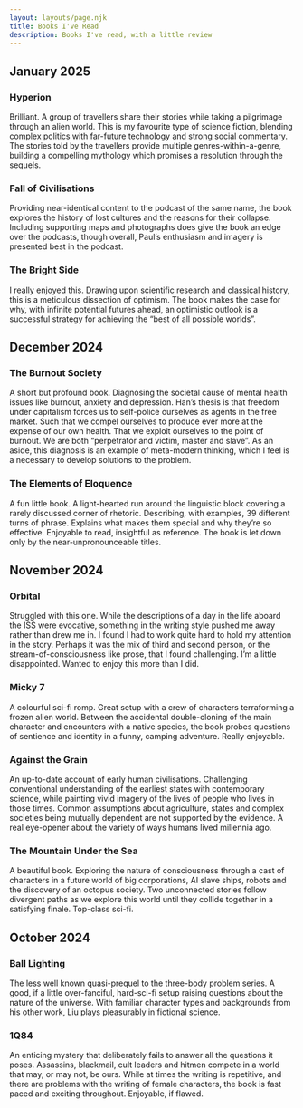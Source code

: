 ```yaml
---
layout: layouts/page.njk
title: Books I've Read
description: Books I've read, with a little review
---
```


## January 2025

### Hyperion

Brilliant. A group of travellers share their stories while taking a pilgrimage through an alien world. This is my favourite type of science fiction, blending complex politics with far-future technology and strong social commentary. The stories told by the travellers provide multiple genres-within-a-genre, building a compelling mythology which promises a resolution through the sequels. 

### Fall of Civilisations 

Providing near-identical content to the podcast of the same name, the book explores the history of lost cultures and the reasons for their collapse. Including supporting maps and photographs does give the book an edge over the podcasts, though overall, Paul’s enthusiasm and imagery is presented best in the podcast. 

### The Bright Side

I really enjoyed this. Drawing upon scientific research and classical history, this is a meticulous dissection of optimism. The book makes the case for why, with infinite potential futures ahead, an optimistic outlook is a successful strategy for achieving the “best of all possible worlds”.

## December 2024

### The Burnout Society 

A short but profound book. Diagnosing the societal cause of mental health issues like burnout, anxiety and depression. Han’s thesis is that freedom under capitalism forces us to self-police ourselves as agents in the free market. Such that we compel ourselves to produce ever more at the expense of our own health. That we exploit ourselves to the point of burnout. We are both “perpetrator and victim, master and slave”. As an aside, this diagnosis is an example of meta-modern thinking, which I feel is a necessary to develop solutions to the problem.

### The Elements of Eloquence 

A fun little book. A light-hearted run around the linguistic block covering a rarely discussed corner of rhetoric. Describing, with examples, 39 different turns of phrase. Explains what makes them special and why they’re so effective. Enjoyable to read, insightful as reference. The book is let down only by the near-unpronounceable titles. 


## November 2024

### Orbital

Struggled with this one. While the descriptions of a day in the life aboard the ISS were evocative, something in the writing style pushed me away rather than drew me in. I found I had to work quite hard to hold my attention in the story. Perhaps it was the mix of third and second person, or the stream-of-consciousness like prose, that I found challenging. I’m a little disappointed. Wanted to enjoy this more than I did. 

### Micky 7

A colourful sci-fi romp. Great setup with a crew of characters terraforming a frozen alien world. Between the accidental double-cloning of the main character and encounters with a native species, the book probes questions of sentience and identity in a funny, camping adventure. Really enjoyable. 

### Against the Grain

An up-to-date account of early human civilisations. Challenging conventional understanding of the earliest states with contemporary science, while painting vivid imagery of the lives of people who lives in those times. Common assumptions about agriculture, states and complex societies being mutually dependent are not supported by the evidence. A real eye-opener about the variety of ways humans lived millennia ago. 

### The Mountain Under the Sea

A beautiful book. Exploring the nature of consciousness through a cast of characters in a future world of big corporations, AI slave ships, robots and the discovery of an octopus society. Two unconnected stories follow divergent paths as we explore this world until they collide together in a satisfying finale. Top-class sci-fi. 

## October 2024

### Ball Lighting 

The less well known quasi-prequel to the three-body problem series. A good, if a little over-fanciful, hard-sci-fi setup raising questions about the nature of the universe. With familiar character types and backgrounds from his other work, Liu plays pleasurably in fictional science. 

### 1Q84

An enticing mystery that deliberately fails to answer all the questions it poses. Assassins, blackmail, cult leaders and hitmen compete in a world that may, or may not, be ours. While at times the writing is repetitive, and there are problems with the writing of female characters, the book is fast paced and exciting throughout. Enjoyable, if flawed. 
